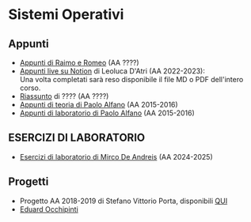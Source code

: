 # Sistemi Operativi

## Appunti

- [Appunti di Raimo e Romeo](./Raimo-Romeo) (AA ????)
- [Appunti live su Notion](https://lopsided-flavor-398.notion.site/96c7d002164e47d0b9782abf1d05a9fd?v=8ae0f65c2149405cb402a041db10df46) di Leoluca D'Atri (AA 2022-2023):  
  Una volta completati sarà reso disponibile il file MD o PDF dell'intero corso.
- [Riassunto](RIASSUNTO%20SO.pdf) di ???? (AA ????)
- [Appunti di teoria di Paolo Alfano](Alfano_2015-2016_Teoria.pdf) (AA 2015-2016)
- [Appunti di laboratorio di Paolo Alfano](Alfano_2015-2016_Laboratorio.pdf) (AA 2015-2016)

## ESERCIZI DI LABORATORIO

- [Esercizi di laboratorio di Mirco De Andreis](https://github.com/MircoDeAndreis/ESERCIZI-LABORATORIO-SISTEMI-OPERATIVI-TURNO1-2024-2025/) (AA 2024-2025)

## Progetti

- Progetto AA 2018-2019 di Stefano Vittorio Porta, disponibili [QUI](https://github.com/stefa168/progetto_so)
- [Eduard Occhipinti](Progetti/2021-2022/Eduard-Occhipinti/)
